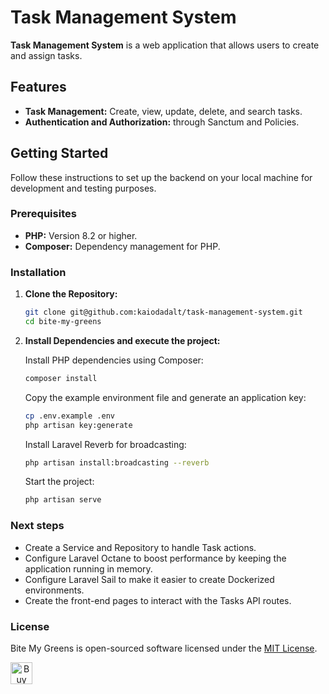 # Task Management System

**Task Management System** is a web application that allows users to create and assign tasks.

## Features

- **Task Management:** Create, view, update, delete, and search tasks.
- **Authentication and Authorization:** through Sanctum and Policies.

## Getting Started

Follow these instructions to set up the backend on your local machine for development and testing purposes.

### Prerequisites

- **PHP:** Version 8.2 or higher.
- **Composer:** Dependency management for PHP.

### Installation

1. **Clone the Repository:**
   ```bash
   git clone git@github.com:kaiodadalt/task-management-system.git
   cd bite-my-greens
   ```
2. **Install Dependencies and execute the project:**

   Install PHP dependencies using Composer:
   ```bash
   composer install
   ```

   Copy the example environment file and generate an application key:
    ```bash
    cp .env.example .env
    php artisan key:generate
   ```
   
    Install Laravel Reverb for broadcasting:
   ```bash
   php artisan install:broadcasting --reverb
   ```

   Start the project:
    ```bash
    php artisan serve
    ```

### Next steps

- Create a Service and Repository to handle Task actions.
- Configure Laravel Octane to boost performance by keeping the application running in memory.
- Configure Laravel Sail to make it easier to create Dockerized environments.
- Create the front-end pages to interact with the Tasks API routes.


### License
Bite My Greens is open-sourced software licensed under the [MIT License](https://opensource.org/license/MIT).

<a href="https://www.buymeacoffee.com/kaiodadalt" target="_blank">
<img data-lazyloaded="1" src="https://cdn.buymeacoffee.com/buttons/v2/default-yellow.png" decoding="async" data-src="https://cdn.buymeacoffee.com/buttons/v2/default-yellow.png" alt="Buy Me a Coffee" style="height: 35px; text-align:center;" data-ll-status="loaded" class="entered litespeed-loaded">
</a>
